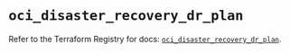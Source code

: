 # `oci_disaster_recovery_dr_plan`

Refer to the Terraform Registry for docs: [`oci_disaster_recovery_dr_plan`](https://registry.terraform.io/providers/hashicorp/oci/7.19.0/docs/resources/disaster_recovery_dr_plan).
